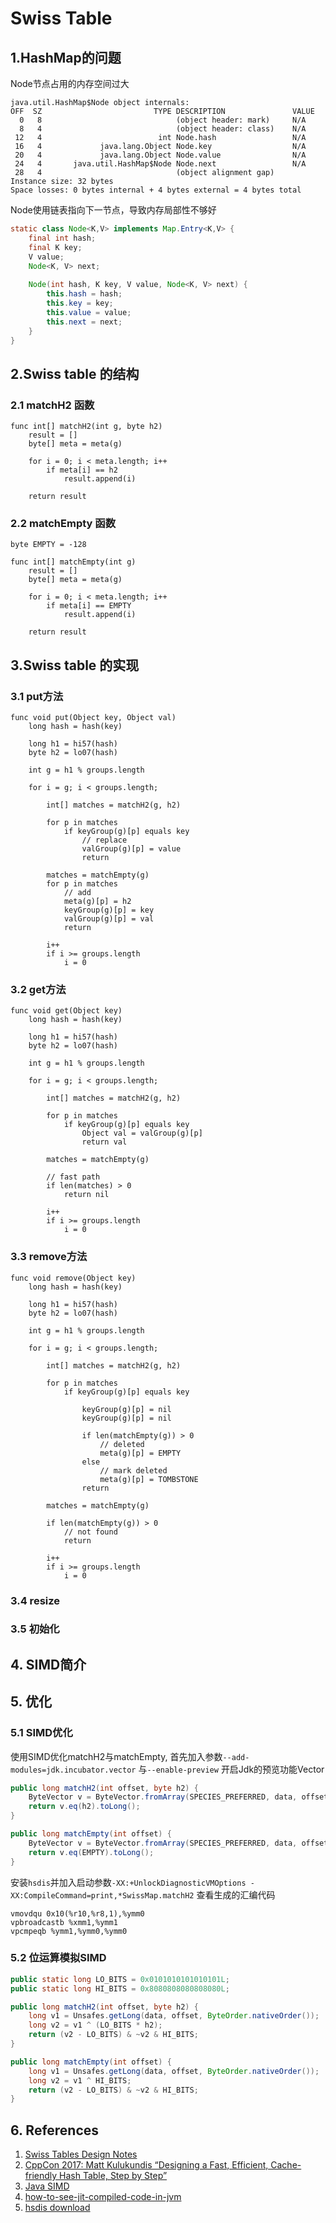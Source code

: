 # Swiss Table

## 1.HashMap的问题

Node节点占用的内存空间过大
```
java.util.HashMap$Node object internals:
OFF  SZ                         TYPE DESCRIPTION               VALUE
  0   8                              (object header: mark)     N/A
  8   4                              (object header: class)    N/A
 12   4                          int Node.hash                 N/A
 16   4             java.lang.Object Node.key                  N/A
 20   4             java.lang.Object Node.value                N/A
 24   4       java.util.HashMap$Node Node.next                 N/A
 28   4                              (object alignment gap)    
Instance size: 32 bytes
Space losses: 0 bytes internal + 4 bytes external = 4 bytes total
```

Node使用链表指向下一节点，导致内存局部性不够好

```java
static class Node<K,V> implements Map.Entry<K,V> {
    final int hash;
    final K key;
    V value;
    Node<K, V> next;
    
    Node(int hash, K key, V value, Node<K, V> next) {
        this.hash = hash;
        this.key = key;
        this.value = value;
        this.next = next;
    }
}
```

## 2.Swiss table 的结构



### 2.1 matchH2 函数

```
func int[] matchH2(int g, byte h2)
    result = []
    byte[] meta = meta(g)
    
    for i = 0; i < meta.length; i++
        if meta[i] == h2
            result.append(i)

    return result
```

### 2.2 matchEmpty 函数

```
byte EMPTY = -128

func int[] matchEmpty(int g)
    result = []
    byte[] meta = meta(g)
    
    for i = 0; i < meta.length; i++
        if meta[i] == EMPTY
            result.append(i)

    return result
```

## 3.Swiss table 的实现

### 3.1 put方法

```
func void put(Object key, Object val)
    long hash = hash(key)
    
    long h1 = hi57(hash)
    byte h2 = lo07(hash)
    
    int g = h1 % groups.length
    
    for i = g; i < groups.length;
        
        int[] matches = matchH2(g, h2)
        
        for p in matches
            if keyGroup(g)[p] equals key
                // replace
                valGroup(g)[p] = value
                return
        
        matches = matchEmpty(g)
        for p in matches
            // add
            meta(g)[p] = h2
            keyGroup(g)[p] = key
            valGroup(g)[p] = val
            return
        
        i++
        if i >= groups.length
            i = 0
```

### 3.2 get方法

```
func void get(Object key)
    long hash = hash(key)
    
    long h1 = hi57(hash)
    byte h2 = lo07(hash)
    
    int g = h1 % groups.length
    
    for i = g; i < groups.length;
        
        int[] matches = matchH2(g, h2)
        
        for p in matches
            if keyGroup(g)[p] equals key
                Object val = valGroup(g)[p]
                return val
        
        matches = matchEmpty(g)
        
        // fast path
        if len(matches) > 0
            return nil
        
        i++
        if i >= groups.length
            i = 0
```

### 3.3 remove方法

```
func void remove(Object key)
    long hash = hash(key)
    
    long h1 = hi57(hash)
    byte h2 = lo07(hash)
    
    int g = h1 % groups.length
    
    for i = g; i < groups.length;
    
        int[] matches = matchH2(g, h2)
        
        for p in matches
            if keyGroup(g)[p] equals key
            
                keyGroup(g)[p] = nil
                keyGroup(g)[p] = nil
                
                if len(matchEmpty(g)) > 0
                    // deleted
                    meta(g)[p] = EMPTY
                else
                    // mark deleted
                    meta(g)[p] = TOMBSTONE
                return
                    
        matches = matchEmpty(g)
        
        if len(matchEmpty(g)) > 0
            // not found
            return
        
        i++
        if i >= groups.length
            i = 0
```

### 3.4 resize

### 3.5 初始化

## 4. SIMD简介



## 5. 优化

### 5.1 SIMD优化

使用SIMD优化matchH2与matchEmpty, 首先加入参数`--add-modules=jdk.incubator.vector` 与`--enable-preview` 开启Jdk的预览功能Vector

```java
public long matchH2(int offset, byte h2) {
    ByteVector v = ByteVector.fromArray(SPECIES_PREFERRED, data, offset);
    return v.eq(h2).toLong();
}

public long matchEmpty(int offset) {
    ByteVector v = ByteVector.fromArray(SPECIES_PREFERRED, data, offset);
    return v.eq(EMPTY).toLong();
}
```

安装`hsdis`并加入启动参数`-XX:+UnlockDiagnosticVMOptions -XX:CompileCommand=print,*SwissMap.matchH2` 查看生成的汇编代码

```
vmovdqu 0x10(%r10,%r8,1),%ymm0
vpbroadcastb %xmm1,%ymm1
vpcmpeqb %ymm1,%ymm0,%ymm0
```

### 5.2 位运算模拟SIMD

```java
public static long LO_BITS = 0x0101010101010101L;
public static long HI_BITS = 0x8080808080808080L;

public long matchH2(int offset, byte h2) {
    long v1 = Unsafes.getLong(data, offset, ByteOrder.nativeOrder());
    long v2 = v1 ^ (LO_BITS * h2);
    return (v2 - LO_BITS) & ~v2 & HI_BITS;
}

public long matchEmpty(int offset) {
    long v1 = Unsafes.getLong(data, offset, ByteOrder.nativeOrder());
    long v2 = v1 ^ HI_BITS;
    return (v2 - LO_BITS) & ~v2 & HI_BITS;
}
```

## 6. References

1. [Swiss Tables Design Notes](https://abseil.io/about/design/swisstables)
2. [CppCon 2017: Matt Kulukundis “Designing a Fast, Efficient, Cache-friendly Hash Table, Step by Step”](https://www.youtube.com/watch?v=ncHmEUmJZf4&t=2496s)
3. [Java SIMD](https://vksegfault.github.io/posts/java-simd/)
4. [how-to-see-jit-compiled-code-in-jvm](https://stackoverflow.com/questions/1503479/how-to-see-jit-compiled-code-in-jvm#15146962)
5. [hsdis download](https://chriswhocodes.com/hsdis/)